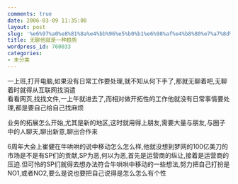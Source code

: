 ```yaml
---
comments: true
date: 2006-03-09 11:35:00
layout: post
slug: '%e6%97%a0%e8%81%8a%e4%bb%96%e5%b0%b1%e6%98%af%e4%b8%80%e7%a7%8d%e8%b6%8b%e5%8a%bf'
title: 无聊他就是一种趋势
wordpress_id: 760033
categories:
- 未分类
---
```


一上班,打开电脑,如果没有日常工作要处理,就不知从何下手了,那就无聊着吧,无聊着时就得从互联网找消遣  
看看网页,找找文件,一上午就进去了,而相对做开拓性的工作他就没有日常事情要处理,都是要自己给自己找麻烦  
  
业务的拓展怎么开始,尤其是新的地区,这时就用得上朋友,需要大量与朋友,与圈子中的人聊天,聊出新意,聊出合作来  
  
6周年大会上崔健在牛哄哄的说中移动怎么怎么样,他就没想到梦网的100亿美刀的市场是不是有SP们的贡献,SP为恶,何以为恶,首先是运营商的纵让,接着是运营商的压迫.但可怜的SP们就得去想办法符合牛哄哄中移动的一些想法,努力把自己打扮是NO1,或者NO2,要么是说也要把自己说得是怎么怎么有个性  
  
  

